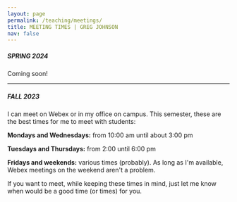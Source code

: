 ```yaml
---
layout: page
permalink: /teaching/meetings/
title: MEETING TIMES | GREG JOHNSON
nav: false
---
```


##### SPRING 2024

Coming soon!

---

##### FALL 2023

I can meet on Webex or in my office on campus. This semester, these are the best times for me to meet with students:
>
**Mondays and Wednesdays:** from 10:00 am until about 3:00 pm
> 
**Tuesdays and Thursdays:** from 2:00 until 6:00 pm 
>
**Fridays and weekends:** various times (probably). As long as I'm available, Webex meetings on the weekend aren't a problem. 

If you want to meet, while keeping these times in mind, just let me know when would be a good time (or times) for you.